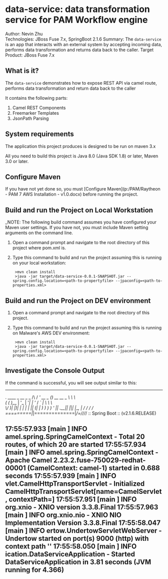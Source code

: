 data-service: data transformation service for PAM Workflow engine
======================================================
Author: Nevin Zhu  
Technologies: JBoss Fuse 7.x, SpringBoot 2.1.6
Summary: The `data-service` is an app that interacts with an external system by accepting incoming data, performs data transformation and returns 
data back to the caller. 
Target Product: JBoss Fuse 7.x

What is it?
-----------

The `data-service` demonstrates how to expose REST API via camel route, performs data transformation and return data back to the caller

It contains the following parts:

1. Camel REST Components  
2. Freemarker Templates
3. JsonPath Parsing 



System requirements
-------------------

The application this project produces is designed to be run on maven 3.x

All you need to build this project is Java 8.0 (Java SDK 1.8) or later, Maven 3.0 or later.

 
Configure Maven
---------------

If you have not yet done so, you must [Configure Maven](p:/PAM/Raytheon - PAM 7 AWS Installation - v1.0.docx) before running the project.


Build and run the Project on Local Workstation
-----------------------------------------------

_NOTE: The following build command assumes you have configured your Maven user settings. If you have not, you must include Maven setting arguments on the command line. 

1. Open a command prompt and navigate to the root directory of this project where pom.xml is.
2. Type this command to build and run the project assuming this is running on your local workstation:

        >mvn clean install
        >java -jar target/data-service-0.0.1-SNAPSHOT.jar --spring.config.location=<path-to-propertyfile> --jpaconfig=<path-to-properties.xml> 

Build and run the Project on DEV environment
-----------------------------------------------

1. Open a command prompt and navigate to the root directory of this project.
2. Type this command to build and run the project assuming this is running on Malware's AWS DEV environment:

        >mvn clean install
        >java -jar target/data-service-0.0.1-SNAPSHOT.jar --spring.config.location=<path-to-propertyfile> --jpaconfig=<path-to-properties.xml>

Investigate the Console Output
------------------------------------

If the command is successful, you will see output similar to this:

----
  .   ____          _            __ _ _
 /\\ / ___'_ __ _ _(_)_ __  __ _ \ \ \ \
( ( )\___ | '_ | '_| | '_ \/ _` | \ \ \ \
 \\/  ___)| |_)| | | | | || (_| |  ) ) ) )
  '  |____| .__|_| |_|_| |_\__, | / / / /
 =========|_|==============|___/=/_/_/_/
 :: Spring Boot ::        (v2.1.6.RELEASE)

17:55:57.933 [main           ] INFO  amel.spring.SpringCamelContext - Total 20 routes, of which 20 are started
17:55:57.934 [main           ] INFO  amel.spring.SpringCamelContext - Apache Camel 2.23.2.fuse-750029-redhat-00001 (CamelContext: camel-1) started in 0.688 seconds
17:55:57.939 [main           ] INFO  vlet.CamelHttpTransportServlet - Initialized CamelHttpTransportServlet[name=CamelServlet, contextPath=]
17:55:57.951 [main           ] INFO  org.xnio                       - XNIO version 3.3.8.Final
17:55:57.963 [main           ] INFO  org.xnio.nio                   - XNIO NIO Implementation Version 3.3.8.Final
17:55:58.047 [main           ] INFO  ertow.UndertowServletWebServer - Undertow started on port(s) 9000 (http) with context path ''
17:55:58.050 [main           ] INFO  ication.DataServiceApplication - Started DataServiceApplication in 3.81 seconds (JVM running for 4.366)
----

